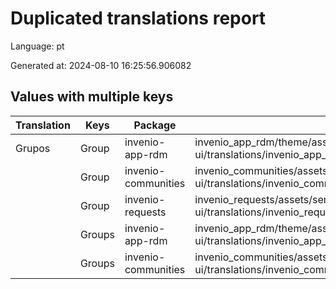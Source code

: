 # Duplicated translations report

Language: pt

Generated at: 2024-08-10 16:25:56.906082


## Values with multiple keys


| Translation | Keys | Package | File |
|-------------|------| --- | --- |
| Grupos| Group | invenio-app-rdm | invenio_app_rdm/theme/assets/semantic-ui/translations/invenio_app_rdm/messages/pt/messages.po |
|| Group | invenio-communities | invenio_communities/assets/semantic-ui/translations/invenio_communities/messages/pt/messages.po |
|| Group | invenio-requests | invenio_requests/assets/semantic-ui/translations/invenio_requests/messages/pt/messages.po |
|| Groups | invenio-app-rdm | invenio_app_rdm/theme/assets/semantic-ui/translations/invenio_app_rdm/messages/pt/messages.po |
|| Groups | invenio-communities | invenio_communities/assets/semantic-ui/translations/invenio_communities/messages/pt/messages.po |
